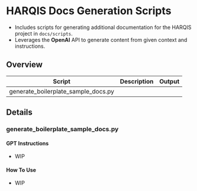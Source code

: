 # HARQIS Docs Generation Scripts
- Includes scripts for generating additional documentation for the HARQIS project in `docs/scripts`.
- Leverages the **OpenAI** API to generate content from given context and instructions.

## Overview
| Script                               | Description   | Output |
|--------------------------------------|---------------|--------|
| generate_boilerplate_sample_docs.py  |               |        |

## Details
### generate_boilerplate_sample_docs.py
#### GPT Instructions
- WIP
#### How To Use
- WIP

